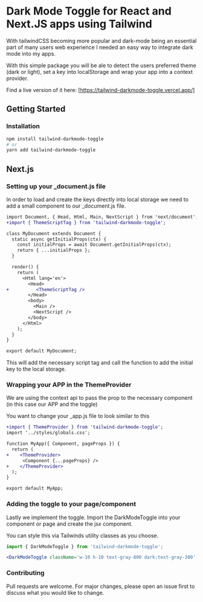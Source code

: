 # Dark Mode Toggle for React and Next.JS apps using Tailwind

With tailwindCSS becoming more popular and dark-mode being an essential part of many users web experience I needed an easy way to integrate dark mode into my apps.

With this simple package you will be ale to detect the users preferred theme (dark or light), set a key into localStorage and wrap your app into a context provider.

Find a live version of it here: [https://tailwind-darkmode-toggle.vercel.app/]

## Getting Started

### Installation

```bash
npm install tailwind-darkmode-toggle
# or
yarn add tailwind-darkmode-toggle
```

## Next.js

### Setting up your \_document.js file

In order to load and create the keys directly into local storage we need to add a small component to our \_document.js file.

```diff
import Document, { Head, Html, Main, NextScript } from 'next/document';
+import { ThemeScriptTag } from 'tailwind-darkmode-toggle';

class MyDocument extends Document {
  static async getInitialProps(ctx) {
    const initialProps = await Document.getInitialProps(ctx);
    return { ...initialProps };
  }

  render() {
    return (
      <Html lang='en'>
        <Head>
+          <ThemeScriptTag />
        </Head>
        <body>
          <Main />
          <NextScript />
        </body>
      </Html>
    );
  }
}

export default MyDocument;
```

This will add the necessary script tag and call the function to add the initial key to the local storage.

### Wrapping your APP in the ThemeProvider

We are using the context api to pass the prop to the necessary component (in this case our APP and the toggle)

You want to change your \_app.js file to look similar to this

```diff
+import { ThemeProvider } from 'tailwind-darkmode-toggle';
import '../styles/globals.css';

function MyApp({ Component, pageProps }) {
  return (
+    <ThemeProvider>
      <Component {...pageProps} />
+    </ThemeProvider>
  );
}

export default MyApp;

```

### Adding the toggle to your page/component

Lastly we implement the toggle.
Import the DarkModeToggle into your component or page and create the jsx component.

You can style this via Tailwinds utility classes as you choose.

```js
import { DarkModeToggle } from 'tailwind-darkmode-toggle';
```

```jsx
<DarkModeToggle className='w-10 h-10 text-gray-800 dark:text-gray-300' />
```

### Contributing

Pull requests are welcome. For major changes, please open an issue first to discuss what you would like to change.
